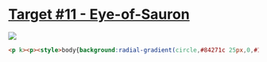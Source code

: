 # [Target #11 - Eye-of-Sauron](https://cssbattle.dev/play/11)

![](https://cssbattle.dev/targets/11.png)

```HTML
<p k><p><style>body{background:radial-gradient(circle,#84271c 25px,0,#191210 50px,0,#eca03d 70px,#191210 0)}p{margin:0 42;width:100;height:50;border-radius:0 0 1in 1in;background:radial-gradient(at 50% 0,#0000 30px,#eca03d 0)}[k]{margin:100 242 0;transform:scaleY(-1
```